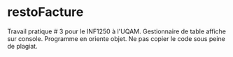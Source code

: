 # restoFacture
Travail pratique # 3 pour le INF1250 à l'UQAM. Gestionnaire de table affiche sur console. Programme en oriente objet. Ne pas copier le code sous peine de plagiat.

